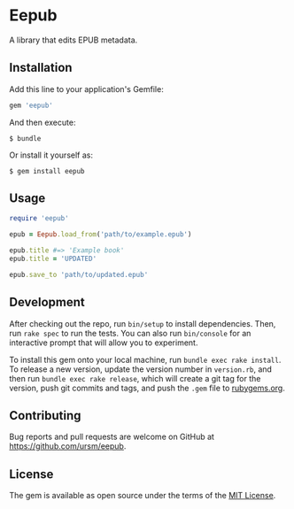 # Eepub

A library that edits EPUB metadata.

## Installation

Add this line to your application's Gemfile:

```ruby
gem 'eepub'
```

And then execute:

    $ bundle

Or install it yourself as:

    $ gem install eepub

## Usage

``` ruby
require 'eepub'

epub = Eepub.load_from('path/to/example.epub')

epub.title #=> 'Example book'
epub.title = 'UPDATED'

epub.save_to 'path/to/updated.epub'
```

## Development

After checking out the repo, run `bin/setup` to install dependencies. Then, run `rake spec` to run the tests. You can also run `bin/console` for an interactive prompt that will allow you to experiment.

To install this gem onto your local machine, run `bundle exec rake install`. To release a new version, update the version number in `version.rb`, and then run `bundle exec rake release`, which will create a git tag for the version, push git commits and tags, and push the `.gem` file to [rubygems.org](https://rubygems.org).

## Contributing

Bug reports and pull requests are welcome on GitHub at https://github.com/ursm/eepub.

## License

The gem is available as open source under the terms of the [MIT License](http://opensource.org/licenses/MIT).
